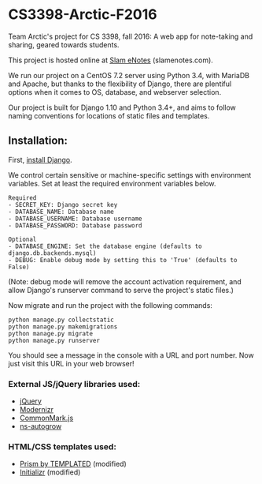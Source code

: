 # CS3398-Arctic-F2016

Team Arctic's project for CS 3398, fall 2016: A web app for note-taking and sharing, geared towards students.

This project is hosted online at [Slam eNotes](slamenotes.com) (slamenotes.com).

We run our project on a CentOS 7.2 server using Python 3.4, with MariaDB and Apache, but thanks to the flexibility of Django, there are plentiful options when it comes to OS, database, and webserver selection.

Our project is built for Django 1.10 and Python 3.4+, and aims to follow naming conventions for locations of static files and templates.

## Installation:
First, [install Django](https://docs.djangoproject.com/en/1.10/intro/install/).

We control certain sensitive or machine-specific settings with environment variables.
Set at least the required environment variables below.

```
Required
- SECRET_KEY: Django secret key
- DATABASE_NAME: Database name
- DATABASE_USERNAME: Database username
- DATABASE_PASSWORD: Database password

Optional
- DATABASE_ENGINE: Set the database engine (defaults to django.db.backends.mysql)
- DEBUG: Enable debug mode by setting this to 'True' (defaults to False)
```

(Note: debug mode will remove the account activation requirement, and allow Django's runserver command to serve the project's static files.)

Now migrate and run the project with the following commands:

```
python manage.py collectstatic
python manage.py makemigrations
python manage.py migrate
python manage.py runserver
```

You should see a message in the console with a URL and port number. Now just visit this URL in your web browser!

### External JS/jQuery libraries used:
- [jQuery](https://jquery.com/)
- [Modernizr](https://modernizr.com/)
- [CommonMark.js](https://github.com/jgm/commonmark.js/)
- [ns-autogrow](https://github.com/ro31337/jquery.ns-autogrow/)

### HTML/CSS templates used:
- [Prism by TEMPLATED](https://templated.co/prism) (modified)
- [Initializr](http://www.initializr.com/) (modified)
